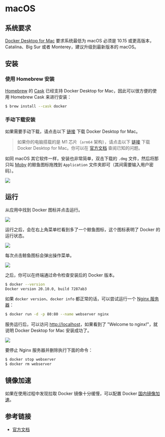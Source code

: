# macOS

## 系统要求

[Docker Desktop for Mac](https://docs.docker.com/docker-for-mac/) 要求系统最低为 macOS 必须是 10.15 或更高版本， Catalina、Big Sur 或者 Monterey，建议升级到最新版本的 macOS。

## 安装

### 使用 Homebrew 安装

[Homebrew](https://brew.sh/) 的 [Cask](https://github.com/Homebrew/homebrew-cask) 已经支持 Docker Desktop for Mac，因此可以很方便的使用 Homebrew Cask 来进行安装：

```bash
$ brew install --cask docker
```

### 手动下载安装

如果需要手动下载，请点击以下 [链接](https://desktop.docker.com/mac/main/amd64/Docker.dmg) 下载 Docker Desktop for Mac。

> 如果你的电脑搭载的是 M1 芯片（`arm64` 架构），请点击以下 [链接](https://desktop.docker.com/mac/main/arm64/Docker.dmg) 下载 Docker Desktop for Mac。你可以在 [官方文档](https://docs.docker.com/docker-for-mac/apple-silicon/) 查阅已知的问题。

如同 macOS 其它软件一样，安装也非常简单，双击下载的 `.dmg` 文件，然后将那只叫 [Moby](https://www.docker.com/blog/call-me-moby-dock/) 的鲸鱼图标拖拽到 `Application` 文件夹即可（其间需要输入用户密码）。

![](../../install/\_images/install-mac-dmg.png)

## 运行

从应用中找到 Docker 图标并点击运行。

![](../../install/\_images/install-mac-apps.png)

运行之后，会在右上角菜单栏看到多了一个鲸鱼图标，这个图标表明了 Docker 的运行状态。

![](../../install/\_images/install-mac-menubar.png)

每次点击鲸鱼图标会弹出操作菜单。

![](../../install/\_images/install-mac-menu.png)

之后，你可以在终端通过命令检查安装后的 Docker 版本。

```bash
$ docker --version
Docker version 20.10.0, build 7287ab3
```

如果 `docker version`、`docker info` 都正常的话，可以尝试运行一个 [Nginx 服务器](https://hub.docker.com/\_/nginx/)：

```bash
$ docker run -d -p 80:80 --name webserver nginx
```

服务运行后，可以访问 [http://localhost](http://localhost)，如果看到了 "Welcome to nginx!"，就说明 Docker Desktop for Mac 安装成功了。

![](../../install/\_images/install-mac-example-nginx.png)

要停止 Nginx 服务器并删除执行下面的命令：

```bash
$ docker stop webserver
$ docker rm webserver
```

## 镜像加速

如果在使用过程中发现拉取 Docker 镜像十分缓慢，可以配置 Docker [国内镜像加速](mirror.md)。

## 参考链接

* [官方文档](https://docs.docker.com/docker-for-mac/install/)
